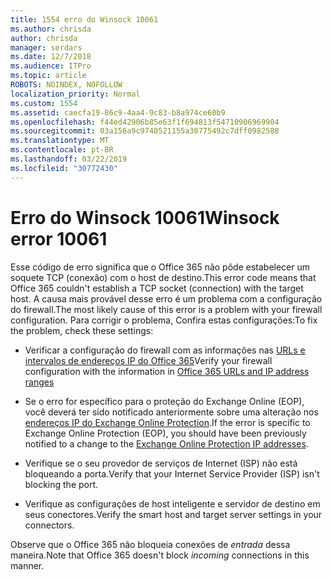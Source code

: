 ```yaml
---
title: 1554 erro do Winsock 10061
ms.author: chrisda
author: chrisda
manager: serdars
ms.date: 12/7/2018
ms.audience: ITPro
ms.topic: article
ROBOTS: NOINDEX, NOFOLLOW
localization_priority: Normal
ms.custom: 1554
ms.assetid: caecfa19-86c9-4aa4-9c83-b8a974ce60b9
ms.openlocfilehash: f44ed42906b85e63f1f694813f54710906969904
ms.sourcegitcommit: 03a156a9c9740521155a30775492c7dff0982588
ms.translationtype: MT
ms.contentlocale: pt-BR
ms.lasthandoff: 03/22/2019
ms.locfileid: "30772430"
---
```

# <a name="winsock-error-10061"></a><span data-ttu-id="56186-102">Erro do Winsock 10061</span><span class="sxs-lookup"><span data-stu-id="56186-102">Winsock error 10061</span></span>

<span data-ttu-id="56186-103">Esse código de erro significa que o Office 365 não pôde estabelecer um soquete TCP (conexão) com o host de destino.</span><span class="sxs-lookup"><span data-stu-id="56186-103">This error code means that Office 365 couldn't establish a TCP socket (connection) with the target host.</span></span> <span data-ttu-id="56186-104">A causa mais provável desse erro é um problema com a configuração do firewall.</span><span class="sxs-lookup"><span data-stu-id="56186-104">The most likely cause of this error is a problem with your firewall configuration.</span></span> <span data-ttu-id="56186-105">Para corrigir o problema, Confira estas configurações:</span><span class="sxs-lookup"><span data-stu-id="56186-105">To fix the problem, check these settings:</span></span>
  
- <span data-ttu-id="56186-106">Verificar a configuração do firewall com as informações nas [URLs e intervalos de endereços IP do Office 365](https://docs.microsoft.com/office365/enterprise/urls-and-ip-address-ranges)</span><span class="sxs-lookup"><span data-stu-id="56186-106">Verify your firewall configuration with the information in [Office 365 URLs and IP address ranges](https://docs.microsoft.com/office365/enterprise/urls-and-ip-address-ranges)</span></span>
    
- <span data-ttu-id="56186-107">Se o erro for específico para o proteção do Exchange Online (EOP), você deverá ter sido notificado anteriormente sobre uma alteração nos [endereços IP do Exchange Online Protection](https://docs.microsoft.com/office365/SecurityCompliance/eop/exchange-online-protection-ip-addresses).</span><span class="sxs-lookup"><span data-stu-id="56186-107">If the error is specific to Exchange Online Protection (EOP), you should have been previously notified to a change to the [Exchange Online Protection IP addresses](https://docs.microsoft.com/office365/SecurityCompliance/eop/exchange-online-protection-ip-addresses).</span></span>
    
- <span data-ttu-id="56186-108">Verifique se o seu provedor de serviços de Internet (ISP) não está bloqueando a porta.</span><span class="sxs-lookup"><span data-stu-id="56186-108">Verify that your Internet Service Provider (ISP) isn't blocking the port.</span></span>
    
- <span data-ttu-id="56186-109">Verifique as configurações de host inteligente e servidor de destino em seus conectores.</span><span class="sxs-lookup"><span data-stu-id="56186-109">Verify the smart host and target server settings in your connectors.</span></span>
    
<span data-ttu-id="56186-110">Observe que o Office 365 não bloqueia conexões de *entrada* dessa maneira.</span><span class="sxs-lookup"><span data-stu-id="56186-110">Note that Office 365 doesn't block  *incoming*  connections in this manner.</span></span> 
  

